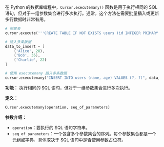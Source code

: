在 Python 的数据库编程中，`Cursor.executemany()` 函数是用于执行相同的 SQL 语句，但对于一组参数集合进行多次执行。通常，这个方法在需要批量插入或更新多行数据时非常有用。
```python
# 创建表
cursor.execute('''CREATE TABLE IF NOT EXISTS users (id INTEGER PRIMARY KEY, name TEXT, age INTEGER)''')

# 插入多条数据
data_to_insert = [
    ('Alice', 28),
    ('Bob', 35),
    ('Charlie', 22)
]

# 使用 executemany 插入多条数据
cursor.executemany("INSERT INTO users (name, age) VALUES (?, ?)", data_to_insert)
```


**功能：** 执行相同的 SQL 语句，但对于一组参数集合进行多次执行。

**定义：**
```python
Cursor.executemany(operation, seq_of_parameters)
```

**参数介绍：**
- `operation`：要执行的 SQL 语句字符串。
- `seq_of_parameters`：一个包含多个参数集合的序列。每个参数集合都是一个元组或字典，具体取决于 SQL 语句中是否使用参数占位符。


